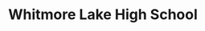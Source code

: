 ---
title: Whitmore Lake High School
image: "assets/img/portfolio/wlhs_4.jpg"

caption:
  title: 
  thumbnail: "assets/img/portfolio/wlhs_4.jpg"
---
